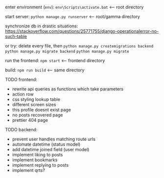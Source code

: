 enter environment (`env`):
`env\Scripts\activate.bat` <-- root directory

start server:
`python manage.py runserver` <-- root/gamma directory

synchronize db in drastic situations:
https://stackoverflow.com/questions/25771755/django-operationalerror-no-such-table

or try:
delete every file, then
`python manage.py createmigrations backend`
`python manage.py migrate backend`
`python manage.py migrate`

run the frontend:
`npm start` <-- frontend directory

build:
`npm run build` <-- same directory

TODO frontend:

- rewrite api queries as functions which take parameters
- action row
- css styling lookup table
- different screen sizes
- this profile doesnt exist page
- no posts recovered page
- prettier 404 page

TODO backend:

- prevent user handles matching route urls
- automate datetime (status model)
- add datetime joined field (user model)
- implement liking to posts
- implement bookmarks
- implement replying to posts
- implement qrts?
